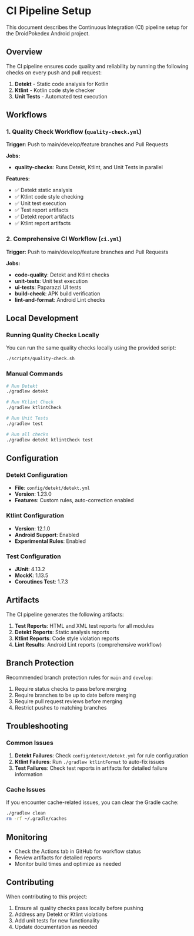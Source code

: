# CI Pipeline Setup

This document describes the Continuous Integration (CI) pipeline setup for the DroidPokedex Android project.

## Overview

The CI pipeline ensures code quality and reliability by running the following checks on every push and pull request:

1. **Detekt** - Static code analysis for Kotlin
2. **Ktlint** - Kotlin code style checker
3. **Unit Tests** - Automated test execution

## Workflows

### 1. Quality Check Workflow (`quality-check.yml`)

**Trigger:** Push to main/develop/feature branches and Pull Requests

**Jobs:**

- **quality-checks**: Runs Detekt, Ktlint, and Unit Tests in parallel

**Features:**

- ✅ Detekt static analysis
- ✅ Ktlint code style checking
- ✅ Unit test execution
- ✅ Test report artifacts
- ✅ Detekt report artifacts
- ✅ Ktlint report artifacts

### 2. Comprehensive CI Workflow (`ci.yml`)

**Trigger:** Push to main/develop/feature branches and Pull Requests

**Jobs:**

- **code-quality**: Detekt and Ktlint checks
- **unit-tests**: Unit test execution
- **ui-tests**: Paparazzi UI tests
- **build-check**: APK build verification
- **lint-and-format**: Android Lint checks

## Local Development

### Running Quality Checks Locally

You can run the same quality checks locally using the provided script:

```bash
./scripts/quality-check.sh
```

### Manual Commands

```bash
# Run Detekt
./gradlew detekt

# Run Ktlint Check
./gradlew ktlintCheck

# Run Unit Tests
./gradlew test

# Run all checks
./gradlew detekt ktlintCheck test
```

## Configuration

### Detekt Configuration

- **File**: `config/detekt/detekt.yml`
- **Version**: 1.23.0
- **Features**: Custom rules, auto-correction enabled

### Ktlint Configuration

- **Version**: 12.1.0
- **Android Support**: Enabled
- **Experimental Rules**: Enabled

### Test Configuration

- **JUnit**: 4.13.2
- **MockK**: 1.13.5
- **Coroutines Test**: 1.7.3

## Artifacts

The CI pipeline generates the following artifacts:

1. **Test Reports**: HTML and XML test reports for all modules
2. **Detekt Reports**: Static analysis reports
3. **Ktlint Reports**: Code style violation reports
4. **Lint Results**: Android Lint reports (comprehensive workflow)

## Branch Protection

Recommended branch protection rules for `main` and `develop`:

1. Require status checks to pass before merging
2. Require branches to be up to date before merging
3. Require pull request reviews before merging
4. Restrict pushes to matching branches

## Troubleshooting

### Common Issues

1. **Detekt Failures**: Check `config/detekt/detekt.yml` for rule configuration
2. **Ktlint Failures**: Run `./gradlew ktlintFormat` to auto-fix issues
3. **Test Failures**: Check test reports in artifacts for detailed failure information

### Cache Issues

If you encounter cache-related issues, you can clear the Gradle cache:

```bash
./gradlew clean
rm -rf ~/.gradle/caches
```

## Monitoring

- Check the Actions tab in GitHub for workflow status
- Review artifacts for detailed reports
- Monitor build times and optimize as needed

## Contributing

When contributing to this project:

1. Ensure all quality checks pass locally before pushing
2. Address any Detekt or Ktlint violations
3. Add unit tests for new functionality
4. Update documentation as needed
